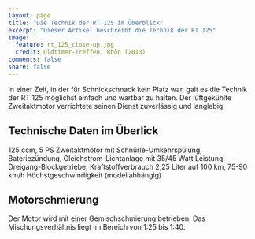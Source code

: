 ```yaml
---
layout: page
title: "Die Technik der RT 125 im Überblick"
excerpt: "Dieser Artikel beschreibt die Technik der RT 125"
image:
  feature: rt_125_close-up.jpg
  credit: Oldtimer-Treffen, Rhön (2013)
comments: false
share: false
---
```


In einer Zeit, in der für Schnickschnack kein Platz war, galt es die Technik der RT 125
möglichst einfach und wartbar zu halten. Der lüftgekühlte Zweitaktmotor verrichtete seinen Dienst zuverlässig und langlebig.

## Technische Daten im Überlick
125 ccm, 5 PS Zweitaktmotor mit Schnürle-Umkehrspülung, Bateriezündung, Gleichstrom-Lichtanlage mit 35/45 Watt Leistung, Dreigang-Blockgetriebe, Kraftstoffverbrauch 2,25 Liter auf 100 km, 75-90 km/h Höchstgeschwindigkeit (modellabhängig)

## Motorschmierung
Der Motor wird mit einer Gemischschmierung betrieben. Das Mischungsverhältnis liegt im
Bereich von 1:25 bis 1:40.
